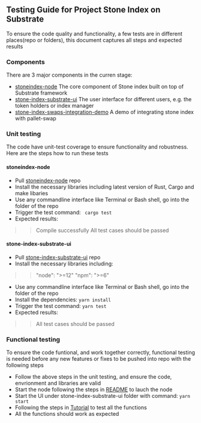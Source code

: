 ## Testing Guide for Project Stone Index on Substrate

To ensure the code quality and functionality, a few tests are in different places(repo or folders), this document captures all steps and expected results 

### Components

There are 3 major components in the curren stage:
* [stoneindex-node](https://github.com/stonedefi/stoneindex-node) The core component of Stone index built on top of Substrate framework
* [stone-index-substrate-ui](https://github.com/stonedefi/stone-index-substrate-ui) The user interface for different users, e.g. the token holders or index manager
* [stone-index-swaps-integration-demo](https://github.com/stonedefi/stone-index-swaps-integration-demo) A demo of integrating stone index with pallet-swap

### Unit testing
The code have unit-test coverage to ensure functionality and robustness. Here are the steps how to run these tests

#### stoneindex-node
* Pull [stoneindex-node](https://github.com/stonedefi/stoneindex-node) repo
* Install the necessary libraries including latest version of Rust, Cargo and make libaries
* Use any commandline interface like Terminal or Bash shell, go into the folder of the repo
* Trigger the test command:
``` cargo test```
* Expected results:
>> Compile successfully
>> All test cases should be passed

#### stone-index-substrate-ui
* Pull [stone-index-substrate-ui](https://github.com/stonedefi/stone-index-substrate-ui) repo
* Install the necessary libraries including: 
>> "node": ">=12"
>> "npm": ">=6"
* Use any commandline interface like Terminal or Bash shell, go into the folder of the repo
* Install the dependencies:
``` yarn install ```
* Trigger the test command:
``` yarn test ```
* Expected results:
>> All test cases should be passed


### Functional testing
To ensure the code funtional, and work together correctly, functional testing is needed before any new features or fixes to be pushed into repo with the following steps

* Follow the above steps in the unit testing, and ensure the code, envrionment and libraries are valid
* Start the node following the steps in [README](https://github.com/stonedefi/stoneindex-node/blob/master/README.md) to lauch the node
* Start the UI under stone-index-substrate-ui folder with command:
``` yarn start ```
* Following the steps in [Tutorial](https://github.com/stonedefi/stone-index-substrate-ui/blob/master/tutorial/Tutorial.md) to test all the functions 
* All the functions should work as expected 


